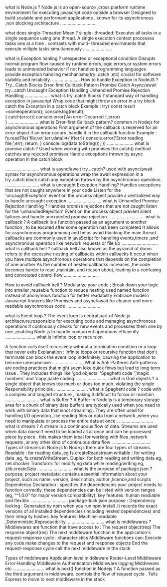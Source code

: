 what is Node.js ?
Node.js is an open-source ,cross plarform runtime environment for executing javascript code outside a browser
Designed to build scalable and performant applications .
known for its asynchronous ,non blocking architecture
.............................

what does single-Threaded Mean ?
single- threaded: Executes all tasks in a single sequence using one thread.
A single execution context processes tasks one at a time .
contrasts with multi- threaded envirnments that execute miltiple tasks simultaneously .
.....................

what is Exception hanling ?
 unexpected or exceptional condition 
Disrupts normal program flow 
caused by runtime errors,logic errors,or system errors
leads to unintended behavior if not handled
programming languages provide exception handling mechanisms(try ,catch ,etc)
crucial for software stability and reliability.
......................
How to handle Exception in NodeJS ?
Try...Catch Blocks
Error-first Callback Pattern
Promise Catch
Async/await try...catch
Uncaught Exception Handling
Unhandled Promise Rejection Handling 
....................
what is try..catch Blocks ?
standard way of handling exception in javascript 
Wrap code that might throw an error in a try block 
catch the Exception in a catch block 
Example : 
try{
    const result =someoperation();
    console.log(result);  
} catch(error){
  console.error('An error Occurred :',error)  
}
........................ 
what is Error-first Callback pattern?
common in Nodejs for asynchronous operations
First argument of the callback is reserved for an error object 
if an error occurs ,handle it in the callback function 
Example :
fs.readFile('file.txt',(err,data)=>{
    if(err){
        console.error('Error reading file;',err);
        return;
    }
    console.log(data.toString());
})
.....................
what is promise catch ?
Used when working with promises
the.catch() method catches any rejected promises
Handle exceptions thrown by async operation in the catch block

...........................
what is async/await try...catch?
used with async/await syntax for asynchronous operations
wrap the await expression in a try..catch block 
catch any exception thrown by the asynchronous operation.
...........................
what is uncaught Exception Handling?
Handles exceptions that are not caught anywhere in your code 
Listen for the 'uncaughtException' event on the process object 
provide a centralized way to handle uncaught exception.
..........................
what is Unhandled Promise Rejection Handling ?
Handles promise rejections that are not caught 
listen for the 'unhandledRejection' Event on the process object 
prevent silent failures and handle unexpected promise rejection .
...........................
what is callback ?
A callback is a function passed as an agrument to another function , to be excuted after some operation has been completed
It allows for asynchronous programming and helps avoid blocking the main thread 
callbacks are commonly used in javaScript for handling events,timers ,and asynchronous operation like network requests or file I/o
.............................
what is callback hell ?
callback hell also known as the pyramid of doom refers to the excessive nesting of callbacks within callbacks
It occur when you have multiple asynchronous operations that depends on the completion of one another 
As the number of nested callbacks increases ,the code becomes harder to read ,maintain, and reason about, leading to a confusing and convoluted control flow 
...........................

How to avoid callback hell ?
Modularize your code ; Break down your logic into smaller ,reusable function to reduce nesting 
used named function instead of anonymous function for better readability 
Embrace modern Javascript features like Promises and async/await for cleaner and more readable asynchronous code .
.........................

what is Event loop ?
The event loop is central part of Node.js architecture,responsiple for executing code and managing asynchronous operations 
It continuosly checks for new events and processes them one by one ,enabling Node.js to handle concurrent operations efficiently 
........................
what is infinite loop or recursion 

A function calls itself recursively without a termination condition or a loop that never exits 
Explanation : Infinite loops or recursive function that don't terminate can block the event loop indefinitely, causing the application to become unresponsive 
.........................
What is Anti-Patterns
Anti-patterns are coding practices that might seem loke quick fixws but lead to long term issue .
They includes things like 'god objects' 'Spaghetti code ','magic numbers' and 'copy paste coding '.
 ........................
what is God objects ?
a single object that knows too much or does too much ,violating the single Responsibility principle . 
.........................
 what is Spaghetti code ?
 code with a complex and tangled structure , making it difficult to follow or maintain 
...........................
what is Buffer ?
A Buffer in Node.js is a temporary storage area for a chunk of binary data 
buffers are typically used when you need to work with binary data that isnot streaming .
They are often used for handling I/O operation ,like reading files or data from a network ,when you need to manipulate or process the entire data at once .
........................... 
 what is stream ?
 A stream is a continuoous flow of data.
 Streams are used when data doesn't need to be loaded all at once and can be processed piece by piece .
 this makes them ideal for working with files ,network requests ,or any other kind of continuous data flow .
.............................
 Types of streams in Node.js
 In Node.js there are four types of streams.
 Readable : for reading data ,eg fs.createReadstream
 writable : for writing data ,eg, fs.createWriteStream. 
 Duplex: for both reading and writing data eg, net.shocker 
 Transform: for modifying data while reading/writing eg, zlib.createGzip
............................
 what is the purpose of package.json ?
 purpose;
 project metadata: contains essential information about your project, such as name, version, description, author ,licence,and scripts 
 Dependency Declaration : specifies the dependencies your project needs to function correctly. these dependencies can be listed with version ranges (eg, "^1.0.0" for major version compatibility).
 key features: human readiable and flexible
..............................
 package-lock.json 
 purpose :
 Dependency locking : Generated by npm when you run npm install .It records the exact versions of all installed dependencies (including nested dependencies) and their integrity hashes. 
 key features: Machine-readable ,Deterministic,Reproducibility.
.............................
 what is middlewares ?
 Middlewares are function that have access to :
 The request object(req)
 The response object(res)
 The next middleware function in the application's request-response cycle .
 characteristics 
 Middleware functions can:
 Execute any code 
 make changes to the request and response objects 
 End the request-response cycle 
 call the next middleware in the stack 

 Types of middleware 
 Application level middleware 
 Router-Level Middleware
 Error-Handling Middleware
 Authentication Middleware 
 logging Middleware etc
.........................
 what is next() function in Nodejs ?
A function passed as the third argument in middleware.
controls the flow of request cycle .
Tells Express to move to next middleware in the stack 
 




